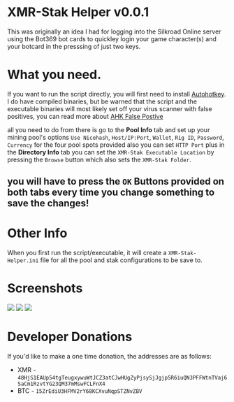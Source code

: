 # XMR-Stak Helper v0.0.1

This was originally an idea I had for logging into the Silkroad Online server using the Bot369 bot cards to quickley login your game character(s) and your botcard in the presssing of just two keys.

# What you need.

If you want to run the script directly, you will first need to install [Autohotkey](https://autohotkey.com/).
I do have compiled binaries, but be warned that the script and the executable binaries will most likely set off your virus scanner with false positives, you can read more about [AHK False Postive](https://www.google.com/search?num=100&client=firefox-b-1-ab&ei=wzTaW5OyLMT4sgWuhrEY&q=autohotkey+false+positive&oq=autohotkey+fal&gs_l=psy-ab.3.0.0l2j0i22i30l4j0i22i10i30j0i22i30l3.10920.14304..15055...0.0..0.222.1256.7j2j2......0....1..gws-wiz.......0i71j0i67j0i131i67j0i131.kR0ar0c7AEY)

all you need to do from there is go to the <b>Pool Info</b> tab and set up your mining pool's options `Use Nicehash`, `Host/IP:Port`, `Wallet`, `Rig ID`, `Password`, `Currency` for the four pool spots provided also you can set `HTTP Port` plus in the <b>Directory Info</b> tab you can set the `XMR-Stak Executable Location` by pressing the `Browse` button which also sets the `XMR-Stak Folder`.
## you will have to press the `OK` Buttons provided on both tabs every time you change something to save the changes!

# Other Info
When you first run the script/executable, it will create a `XMR-Stak-Helper.ini` file for all the pool and stak configurations to be save to.

# Screenshots

<img src="https://i.imgur.com/j3kZmCM.png">
<img src="https://i.imgur.com/XhcWO1W.png">
<img src="https://i.imgur.com/wmwKqN9.png">

Developer Donations
===================
If you'd like to make a one time donation, the addresses are as follows:
* XMR - ```48HjS1EAUp54tgTeugxywuWtJCZ3atCJwHUgZyPjsySjJgjp5R6iuQN3PFFWtnTVaj6SaCm1RzvtYG23QM37mMswFCLFnX4```
* BTC - ```15ZrEdiU3HFMV2rY68KCXvuNqpSTZNvZBV```
